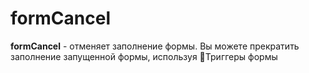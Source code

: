 # formCancel

**formCancel** - отменяет заполнение формы. Вы можете прекратить заполнение запущенной формы, используя 🔗Триггеры формы





